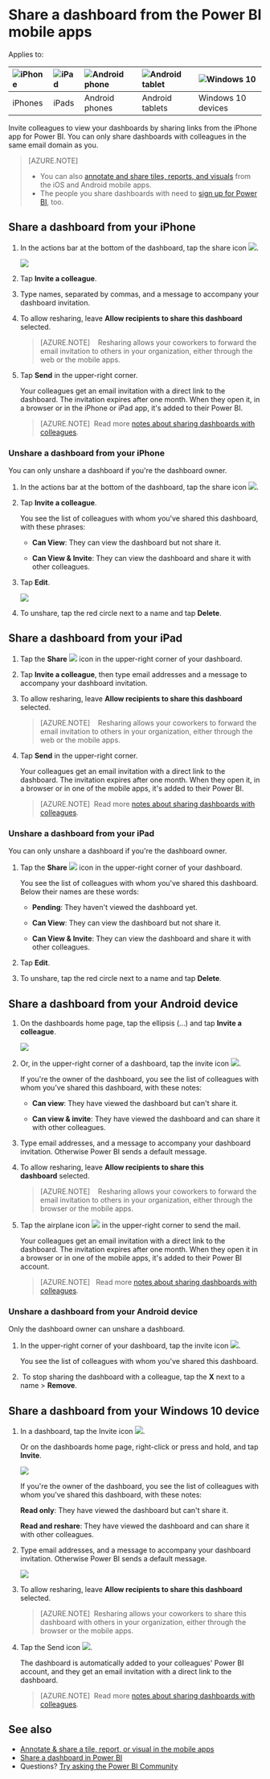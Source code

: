 <properties 
   pageTitle="Share a dashboard from the Power BI mobile apps"
   description="You can invite colleagues to view your dashboards by sharing links from the Power BI mobile app for iOS. Learn how"
   services="powerbi" 
   documentationCenter="" 
   authors="maggiesMSFT" 
   manager="erikre" 
   backup=""
   editor=""
   tags=""
   qualityFocus="no"
   qualityDate=""/>
 
<tags
   ms.service="powerbi"
   ms.devlang="NA"
   ms.topic="article"
   ms.tgt_pltfrm="NA"
   ms.workload="powerbi"
   ms.date="02/24/2017"
   ms.author="maggies"/>
# Share a dashboard from the Power BI mobile apps

Applies to:

| ![iPhone](media/powerbi-mobile-share-a-dashboard-from-the-iphone-app/iphone-logo-50-px.png) | ![iPad](media/powerbi-mobile-share-a-dashboard-from-the-iphone-app/ipad-logo-50-px.png) | ![Android phone](media/powerbi-mobile-share-a-dashboard-from-the-iphone-app/android-phone-logo-50-px.png) | ![Android tablet](media/powerbi-mobile-share-a-dashboard-from-the-iphone-app/android-tablet-logo-50-px.png) | ![Windows 10](media/powerbi-mobile-share-a-dashboard-from-the-iphone-app/win-10-logo-50-px.png) |
|:------------------------|:----------------------------|:----------------------------|:----------------------------------------|:-----------------|
| iPhones | iPads | Android phones | Android tablets | Windows 10 devices |


Invite colleagues to view your dashboards by sharing links from the iPhone app for Power BI. You can only share dashboards with colleagues in the same email domain as you.

> [AZURE.NOTE]  
> 
> - You can also [annotate and share tiles, reports, and visuals](powerbi-mobile-annotate-and-share-a-tile-from-the-iphone-app.md) from the iOS and Android mobile apps.
> - The people you share dashboards with need to [sign up for Power BI](https://powerbi.microsoft.com), too.

## Share a dashboard from your iPhone

1.  In the actions bar at the bottom of the dashboard, tap the share icon ![](media/powerbi-mobile-share-a-dashboard-from-the-iphone-app/power-bi-iphone-share-dashboard-icon.png).

    ![](media/powerbi-mobile-share-a-dashboard-from-the-iphone-app/power-bi-iphone-dashboard-invite.png)

3.  Tap **Invite a colleague**.

2.  Type names, separated by commas, and a message to accompany your dashboard invitation.

3.  To allow resharing, leave **Allow recipients to share this dashboard** selected.

    > [AZURE.NOTE]    Resharing allows your coworkers to forward the email invitation to others in your organization, either through the web or the mobile apps.

4.  Tap **Send** in the upper-right corner.

    Your colleagues get an email invitation with a direct link to the dashboard. The invitation expires after one month. When they open it, in a browser or in the iPhone or iPad app, it's added to their Power BI.

    > [AZURE.NOTE]  Read more [notes about sharing dashboards with colleagues](powerbi-service-share-unshare-dashboard.md#notes-about-sharing-a-dashboard).


### Unshare a dashboard from your iPhone

You can only unshare a dashboard if you're the dashboard owner.

1.  In the actions bar at the bottom of the dashboard, tap the share icon ![](media/powerbi-mobile-share-a-dashboard-from-the-iphone-app/power-bi-iphone-share-dashboard-icon.png).

3.  Tap **Invite a colleague**.

    You see the list of colleagues with whom you've shared this dashboard, with these phrases:

    -   **Can View**: They can view the dashboard but not share it.

    -   **Can View & Invite**: They can view the dashboard and share it with other colleagues.

2.  Tap **Edit**.

     ![](media/powerbi-mobile-share-a-dashboard-from-the-iphone-app/power-bi-iphone-edit-invite-dashboard.png)

3.  To unshare, tap the red circle next to a name and tap **Delete**.

## Share a dashboard from your iPad

1.  Tap the **Share** ![](media/powerbi-mobile-share-a-dashboard-from-the-iphone-app/pbi_ipad_shareiconblk.png) icon in the upper-right corner of your dashboard.

2.  Tap **Invite a colleague**, then type email addresses and a message to accompany your dashboard invitation.

3.  To allow resharing, leave **Allow recipients to share this dashboard** selected.

    > [AZURE.NOTE]    Resharing allows your coworkers to forward the email invitation to others in your organization, either through the web or the mobile apps.

4.  Tap **Send** in the upper-right corner.

    Your colleagues get an email invitation with a direct link to the dashboard. The invitation expires after one month. When they open it, in a browser or in one of the mobile apps, it's added to their Power BI.

    > [AZURE.NOTE]  Read more [notes about sharing dashboards with colleagues](powerbi-service-share-unshare-dashboard.md#notes-about-sharing).


### Unshare a dashboard from your iPad

You can only unshare a dashboard if you're the dashboard owner.

1.  Tap the **Share** ![](media/powerbi-mobile-share-a-dashboard-from-the-iphone-app/pbi_ipad_shareiconblk.png) icon in the upper-right corner of your dashboard.

    You see the list of colleagues with whom you've shared this dashboard. Below their names are these words:

    -   **Pending**: They haven't viewed the dashboard yet.

    -   **Can View**: They can view the dashboard but not share it.

    -   **Can View & Invite**: They can view the dashboard and share it with other colleagues.

2.  Tap **Edit**.

3.  To unshare, tap the red circle next to a name and tap **Delete**.

## Share a dashboard from your Android device

1.  On the dashboards home page, tap the ellipsis (...) and tap **Invite a colleague**.

    ![](media/powerbi-mobile-share-a-dashboard-from-the-iphone-app/power-bi-android-tablet-share-dashboard.png)

2.  Or, in the upper-right corner of a dashboard, tap the invite icon ![](media/powerbi-mobile-share-a-dashboard-from-the-iphone-app/power-bi-android-invite-icon.png).

 
    If you're the owner of the dashboard, you see the list of colleagues with whom you've shared this dashboard, with these notes:

    -   **Can view**: They have viewed the dashboard but can't share it.

    -   **Can view & invite**: They have viewed the dashboard and can share it with other colleagues.

2.  Type email addresses, and a message to accompany your dashboard invitation. Otherwise Power BI sends a default message.

3.  To allow resharing, leave **Allow recipients to share this dashboard** selected.

    > [AZURE.NOTE]    Resharing allows your coworkers to forward the email invitation to others in your organization, either through the browser or the mobile apps.

4.  Tap the airplane icon ![](media/powerbi-mobile-share-a-dashboard-from-the-iphone-app/PBI_Andr_SendPlane.png) in the upper-right corner to send the mail.

    Your colleagues get an email invitation with a direct link to the dashboard. The invitation expires after one month. When they open it in a browser or in one of the mobile apps, it's added to their Power BI account.

    > [AZURE.NOTE]   Read more [notes about sharing dashboards with colleagues](powerbi-service-share-unshare-dashboard.md#notes-about-sharing).

### Unshare a dashboard from your Android device

Only the dashboard owner can unshare a dashboard.

1.  In the upper-right corner of your dashboard, tap the invite icon ![](media/powerbi-mobile-share-a-dashboard-from-the-iphone-app/power-bi-android-invite-icon.png). 

    You see the list of colleagues with whom you've shared this dashboard.

2.   To stop sharing the dashboard with a colleague, tap the **X** next to a name \> **Remove**.

## Share a dashboard from your Windows 10 device

1.  In a dashboard, tap the Invite icon ![](media/powerbi-mobile-share-a-dashboard-from-the-iphone-app/PBI_Andr_InviteIcon.png).

    Or on the dashboards home page, right-click or press and hold, and tap **Invite**.

    ![](media/powerbi-mobile-share-a-dashboard-from-the-iphone-app/pbi_win10_sharedash.png)

    If you're the owner of the dashboard, you see the list of colleagues with whom you've shared this dashboard, with these notes:

    **Read only**: They have viewed the dashboard but can't share it.

    **Read and reshare**: They have viewed the dashboard and can share it with other colleagues.

2.  Type email addresses, and a message to accompany your dashboard invitation. Otherwise Power BI sends a default message.

    ![](media/powerbi-mobile-share-a-dashboard-from-the-iphone-app/power-bi-windows-10-share-dashboard.png)

3.  To allow resharing, leave **Allow recipients to share this dashboard** selected.

    > [AZURE.NOTE]  Resharing allows your coworkers to share this dashboard with others in your organization, either through the browser or the mobile apps.

4.  Tap the Send icon ![](media/powerbi-mobile-share-a-dashboard-from-the-iphone-app/PBI_Win10Ph_SendIcon.png).

    The dashboard is automatically added to your colleagues' Power BI account, and they get an email invitation with a direct link to the dashboard.

    > [AZURE.NOTE]  Read more [notes about sharing dashboards with colleagues](powerbi-service-share-unshare-dashboard.md#notes-about-sharing).


## See also

- [Annotate & share a tile, report, or visual in the mobile apps](powerbi-mobile-annotate-and-share-a-tile-from-the-iphone-app.md)
- [Share a dashboard in Power BI](powerbi-service-share-unshare-dashboard.md)
- Questions? [Try asking the Power BI Community](http://community.powerbi.com/)
